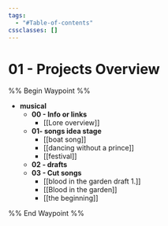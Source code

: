 ```yaml
---
tags:
  - "#Table-of-contents"
cssclasses: []
---
```


# 01 - Projects Overview
%% Begin Waypoint %%
- **musical**
	- **00 - Info or links**
		- [[Lore overview]]
	- **01- songs idea stage**
		- [[boat song]]
		- [[dancing without a prince]]
		- [[festival]]
	- **02 - drafts**
	- **03 - Cut songs**
		- [[blood in the garden draft 1.]]
		- [[Blood in the garden]]
		- [[the beginning]]

%% End Waypoint %%